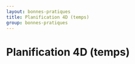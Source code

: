 ```yaml
---
layout: bonnes-pratiques
title: Planification 4D (temps)
group: bonnes-pratiques
---
```


# Planification 4D (temps)